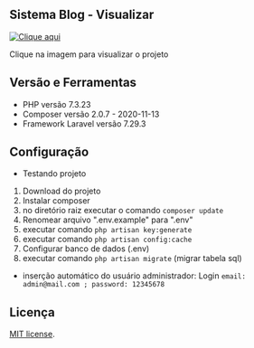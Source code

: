 ## Sistema Blog - Visualizar 
[![Clique aqui](https://i9.ytimg.com/vi/ZAWMrzinHXo/mq1.jpg?sqp=CLSn2f0F&rs=AOn4CLAyhwHVHTMsD3bITrXo3JAPE5Jorw)](https://youtu.be/ZAWMrzinHXo)

Clique na imagem para visualizar o projeto

## Versão e Ferramentas

- PHP versão 7.3.23
- Composer versão 2.0.7 - 2020-11-13
- Framework Laravel versão 7.29.3  

## Configuração
- Testando projeto 
1. Download do projeto 
2. Instalar composer
3. no diretório raiz executar o comando ```composer update``` 
4. Renomear arquivo ".env.example" para ".env"
5. executar comando ```php artisan key:generate```
6. executar comando ```php artisan config:cache```
7. Configurar banco de dados (.env)
8. executar comando ```php artisan migrate``` (migrar tabela sql) 
- inserção automático do usuário administrador: Login ```email: admin@mail.com ; password: 12345678```   

## Licença

[MIT license](https://opensource.org/licenses/MIT).
